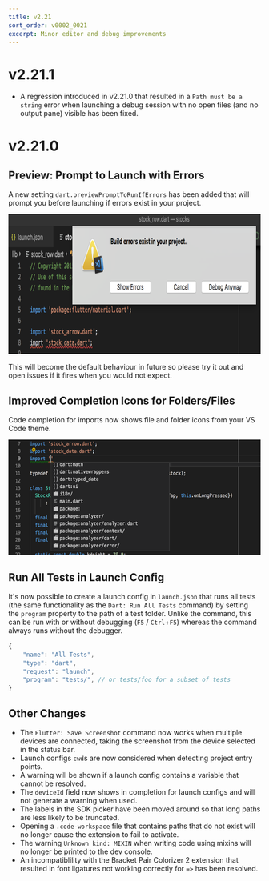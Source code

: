 ```yaml
---
title: v2.21
sort_order: v0002_0021
excerpt: Minor editor and debug improvements
---
```


# v2.21.1

- A regression introduced in v2.21.0 that resulted in a `Path must be a string` error when launching a debug session with no open files (and no output pane) visible has been fixed.

# v2.21.0

## Preview: Prompt to Launch with Errors

A new setting `dart.previewPromptToRunIfErrors` has been added that will prompt you before launching if errors exist in your project.

<img src="/images/release_notes/v2.21/prompt_on_build_errors.png" width="700" height="280" />

This will become the default behaviour in future so please try it out and open issues if it fires when you would not expect.

## Improved Completion Icons for Folders/Files

Code completion for imports now shows file and folder icons from your VS Code theme.

<img src="/images/release_notes/v2.21/import_icons.png" width="700" height="230" />

## Run All Tests in Launch Config

It's now possible to create a launch config in `launch.json` that runs all tests (the same functionality as the `Dart: Run All Tests` command) by setting the `program` property to the path of a test folder. Unlike the command, this can be run with or without debugging (`F5` / `Ctrl`+`F5`) whereas the command always runs without the debugger.

```js
{
	"name": "All Tests",
	"type": "dart",
	"request": "launch",
	"program": "tests/", // or tests/foo for a subset of tests
}
```

## Other Changes

- The `Flutter: Save Screenshot` command now works when multiple devices are connected, taking the screenshot from the device selected in the status bar.
- Launch configs `cwd`s are now considered when detecting project entry points.
- A warning will be shown if a launch config contains a variable that cannot be resolved.
- The `deviceId` field now shows in completion for launch configs and will not generate a warning when used.
- The labels in the SDK picker have been moved around so that long paths are less likely to be truncated.
- Opening a `.code-workspace` file that contains paths that do not exist will no longer cause the extension to fail to activate.
- The warning `Unknown kind: MIXIN` when writing code using mixins will no longer be printed to the dev console.
- An incompatiblility with the Bracket Pair Colorizer 2 extension that resulted in font ligatures not working correctly for `=>` has been resolved.
